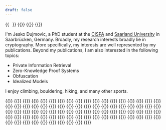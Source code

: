 ```yaml
---
draft: false
---
```

{{<image float="right" width="11em" frame="true" caption="Me, hidden behind a moustache" src="jesko.dujmovic.jpg">}}
{{<container>}}
    {{<resume-section title="About Me">}}
        {{<resume-entry>}}
            <p>
            I'm Jesko Dujmovic, a PhD student at the <a href="https://cispa.de/">CISPA</a> and <a href="https://www.uni-saarland.de">Saarland University</a> in Saarbrücken, Germany.
            Broadly, my research interests broadly lie in cryptography. More specifically, my interests are well represented by my publications. Beyond my publications, I am also interested in the following topics:
            <ul>
             <li>Private Information Retrieval
             <li>Zero-Knowledge Proof Systems
             <li>Obfuscation
             <li>Idealized Models
            </ul>
            </p>
            <p>
            I enjoy climbing, bouldering, hiking, and many other sports.
            </p>
        {{</resume-entry>}}
    {{</resume-section>}}
    {{<resume-section title="Publications">}}
        {{<resume-entry what="Time-Lock Puzzles with Efficient Batch Solving"
                        where="ePrint"
                        when="October 2023">}}
        {{</resume-entry>}}
        {{<resume-entry what="Rate-1 Incompressible Encryption from Standard Assumptions"
                        where="Theory of Cryptography Conference"
                        when="November 2022">}}
        {{</resume-entry>}}
        {{<resume-entry what="Maliciously Circuit-Private FHE from Information-Theoretic Principles"
                        where="Information-Theoretic Cryptography 2022"
                        when="July 2022">}}
        {{</resume-entry>}}
        {{<resume-entry what="Algebraic Restriction Codes and Their Applications"
                        where="Innovations in Theoretical Computer Science"
                        when="February 2022">}}
        {{</resume-entry>}}
    {{</resume-section>}}
    {{<resume-section title="Talks">}}
        {{<resume-entry what="Basics of 2PC"
                        where="CISPA Cryptography Graduate Seminar"
                        when="October 2023">}}
        {{</resume-entry>}}
        {{<resume-entry what="Time-Lock Puzzles with Efficient Batch Solving"
                        where="CISPA Cryptography Seminar"
                        when="October 2023">}}
        {{</resume-entry>}}
        {{<resume-entry what="OT Exentsions Cannot Communicate Optimally"
                        where="MPI-SP Bochum"
                        when="July 2023">}}
        {{</resume-entry>}}
        {{<resume-entry what="Simple, Single-Server PIR with Sublinear Server Computation"
                        where="CISPA Cryptography Seminar"
                        when="April 2023">}}
        {{</resume-entry>}}
        {{<resume-entry what="How Not to Use the Random Oracle"
                        where="Young Researchers Cryptography Seminar"
                        when="March 2023">}}
        {{</resume-entry>}}
        {{<resume-entry what="Doubly Efficient Private Information Retrieval"
                        where="CISPA Cryptography Seminar"
                        when="December 2022">}}
        {{</resume-entry>}}
        {{<resume-entry what="Rate-1 Incompressible Encryption from Standard Assumptions"
                        where="Theory of Cryptography Conference"
                        when="November 2022">}}
        {{</resume-entry>}}
        {{<resume-entry what="How Not to Use the Random Oracle"
                        where="CISPA Cryptography Seminar"
                        when="September 2022">}}
        {{</resume-entry>}}
        {{<resume-entry what="Maliciously Circuit-Private FHE from Information-Theoretic Principles"
                        where="Information-Theoretic Cryptography 2022"
                        when="July 2022">}}
        {{</resume-entry>}}
        {{<resume-entry what="Post-Quantum Insecurity from LWE"
                        where="CISPA Cryptography Seminar"
                        when="July 2022">}}
        {{</resume-entry>}}
        {{<resume-entry what="Algebraic Restriction Codes and Their Applications"
                        where="Innovations in Theoretical Computer Science"
                        when="February 2022">}}
        {{</resume-entry>}}
        {{<resume-entry what="Maliciously Circuit-Private FHE from Information-Theoretic Principles"
                        where="CISPA Cryptography Seminar"
                        when="December 2021">}}
        {{</resume-entry>}}
    {{</resume-section>}}
    {{<resume-section title="Teaching">}}
        {{<resume-entry what="Organizer for CISPA Cryptography Seminar"
                        where="CISPA"
                        when="May 2022 - present">}}
        {{</resume-entry>}}
        {{<resume-entry what="Teaching Assistant for Advanced Cryptography Seminar"
                        where="Saarland University"
                        when="Summer Semester 2023">}}
        {{</resume-entry>}}
        {{<resume-entry what="Teaching Assistant for Cryptography"
                        where="Saarland University"
                        when="Summer Semester 2021">}}
        {{</resume-entry>}}
        {{<resume-entry what="Organizer for CISPA Bachelor and Master Thesis Colloquium"
                        where="CISPA"
                        when="May 2020 - June 2021">}}
        {{</resume-entry>}}
        {{<resume-entry what="Teaching Assistant for Cryptography"
                        where="Saarland University"
                        when="Summer Semester 2020">}}
        {{</resume-entry>}}
        {{<resume-entry what="Tutor for Cryptography"
                        where="Saarland University"
                        when="Summer Semester 2019">}}
        {{</resume-entry>}}
        {{<resume-entry what="Tutor for Theoretical Computer Science"
                        where="Saarland University"
                        when="Winter Semester 2018/2019">}}
        {{</resume-entry>}}
        {{<resume-entry what="Tutor for Concurrent Programming"
                        where="Saarland University"
                        when="Summer Semester 2018">}}
        {{</resume-entry>}}
        {{<resume-entry what="Tutor for Theoretical Computer Science"
                        where="Saarland University"
                        when="Winter Semester 2017/2018">}}
        {{</resume-entry>}}
    {{</resume-section>}}
    {{<resume-section title="Reviewer At">}}
        {{<resume-entry what="Eurocrypt"
                        when="2024">}}
        {{</resume-entry>}}
        {{<resume-entry what="Eurocrypt"
                        when="2023">}}
        {{</resume-entry>}}
        {{<resume-entry what="Asiacrypt"
                        when="2023">}}
        {{</resume-entry>}}
        {{<resume-entry what="Crypto (Advances in Cryptology)"
                        when="2023">}}
        {{</resume-entry>}}
        {{<resume-entry what="TCC (Theory of Cryptography Conference)"
                        when="2023">}}
        {{</resume-entry>}}
        {{<resume-entry what="ICALP (International Colloquium on Automata, Languages and Programming)"
                        when="2023">}}
        {{</resume-entry>}}
        {{<resume-entry what="ACNS (Applied Cryptography and Network Security)"
                        when="2023">}}
        {{</resume-entry>}}
        {{<resume-entry what="ACNS (Applied Cryptography and Network Security)"
                        when="2022">}}
        {{</resume-entry>}}
        {{<resume-entry what="PKC (Public-Key Cryptography)"
                        when="2022">}}
        {{</resume-entry>}}
        {{<resume-entry what="Crypto (Advances in Cryptology)"
                        when="2022">}}
        {{</resume-entry>}}
    {{</resume-section>}}
{{</container>}}
{{<contact-box>}}
